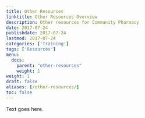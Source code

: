 ```yaml
---
title: Other Resources
linktitle: Other Resources Overview
description: Other resources for Community Pharmacy
date: 2017-07-24
publishdate: 2017-07-24
lastmod: 2017-07-24
categories: ['Training']
tags: ['Resources']
menu:
  docs:
    parent: "other-resources"
    weight: 1
weight: 1
draft: false
aliases: [/other-resources/]
toc: false
---
```


Text goes here.


